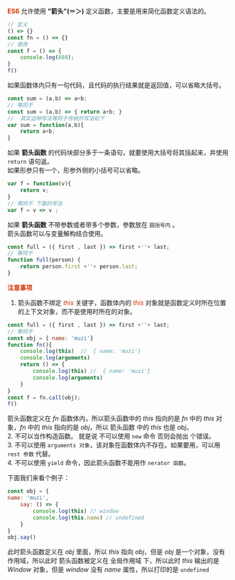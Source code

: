 **<font color="#d63200">ES6</font>**  允许使用 **"箭头"(＝＞)** 定义函数，主要是用来简化函数定义语法的。                           
```JavaScript
// 定义
() => {}
const fn = () => {}
// 使用 
const f = () => {
    console.log(888);
}
f()
```
如果函数体内只有一句代码，且代码的执行结果就是返回值，可以省略大括号。
```JavaScript
const sum = (a,b) => a+b;
// 等同于 
const sum = (a,b) => { return a+b; }
//  其实这种写法等同于传统的写法如下
var sum = function(a,b){
    return a+b;
} 
```
如果 **箭头函数** 的代码块部分多于一条语句，就要使用大括号将其括起来，井使用 ```return``` 语句返。      
如果形参只有一个，形参外侧的小括号可以省略。 
```JavaScript 
var f = function(v){
    return v;
}
// 等同于 下面的写法
var f = v => v ; 
```
如果 **箭头函数** 不带参数或者带多个参数，参数放在 ```圆括号内``` 。       
箭头函数可以与变量解构结合使用。
```JavaScript  
const full = ({ first , last }) => first +''+ last;
// 等同于
function full(person) { 
    return person.first +''+ person.last; 
}
```
**<font color="#d63200">注意事项</font>**
1. 箭头函数不绑定 *<font color="#d63200">this</font>* 关键字，函数体内的 *<font color="#d63200">this</font>* 对象就是函数定义时所在位置的上下文对象，而不是使用时所在的对象。
```JavaScript  
const full = ({ first , last }) => first +''+ last;
// 等同于
const obj = { name: 'muzi'}
function fn(){
    console.log(this)  //  { name: 'muzi'}
    console.log(arguments)
    return () => {
        console.log(this) //  { name: 'muzi'}
        console.log(arguments)
    }
}
const f = fn.call(obj);
f()
```
箭头函数定义在 *fn* 函数体内，所以箭头函数中的 *this* 指向的是 *fn* 中的 *this* 对象，*fn* 中的 *this* 指向的是 *obj*，所以 箭头函数 中的 *this* 也是 *obj*。           
2. 不可以当作构造函数。 就是说 不可以使用 ```new``` 命令 否则会抛出 个错误。          
3. 不可以使用 ```arguments 对象```，该对象在函数体内不存在。如果要用，可以用 ```rest 参数``` 代替。             
4. 不可以使用 ```yield``` 命令，因此箭头函数不能用作 ```nerator 函数```。         

下面我们来看个例子：
```JavaScript  
const obj = { 
name: 'muzi',
    say: () => {
        console.log(this) // window
        console.log(this.name) // undefined
    }
} 
obj.say()
```
此时箭头函数定义在 *obj* 里面，所以 *this* 指向 *obj*，但是 *obj* 是一个对象，没有作用域，所以此时 箭头函数被定义在 全局作用域 下，所以此时 *this* 输出的是 *Window* 对象，但是 *window* 没有 *name* 属性，所以打印的是 ```undefined```